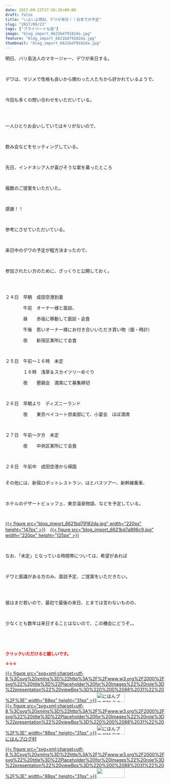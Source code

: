 ```yaml
---
date: 2017-09-23T17:56:35+09:00
draft: false
title: "いよいよ明日、デワが来日！！日本での予定"
slug: "2017/09/23"
tags: ["プライベートな話"]
image: "blog_import_6621bd79182da.jpg"
feature: "blog_import_6621bd79182da.jpg"
thumbnail: "blog_import_6621bd79182da.jpg"
---
```

<p>明日、バリ島法人のマネージャー、デワが来日する。</p><p> </p><p>デワは、マジメで性格も良いから関わった人たちから好かれているようで、</p><p> </p><p>今回も多くの問い合わせをいただいている。</p><p> </p><p><br/>一人ひとりお会いしていてはキリがないので、</p><p> </p><p>飲み会などをセッティングしている。</p><p> </p><p>先日、インドネシア人が喜びそうな案を募ったところ</p><p> </p><p>複数のご提案をいただいた。</p><p> </p><p>感謝！！</p><p> </p><p>参考にさせていただいている。</p><p> </p><p>来日中のデワの予定が粗方決まったので、</p><p> </p><p>参加されたい方のために、ざっくりと公開しておく。</p><p> </p><p><br/>２４日　早朝　成田空港到着</p><p>　　　　午前　オーナー様と面談、</p><p>　　　　昼　　赤坂に移動して面談・会食</p><p>　　　　午後　若いオーナー様にお付き合いいただき買い物（服・時計）</p><p>　　　　夜　　新宿区某所にて会食</p><p> </p><p>２５日　午前～１６時　未定　　　　　</p><p>　　　　１６時　浅草＆スカイツリーめぐり</p><p>　　　　夜　　懇親会　満席にて募集締切</p><p> </p><p>２６日　早朝より　ディズニーランド</p><p>　　　　夜　　東京ベイコート倶楽部にて、小宴会　ほぼ満席</p><p> </p><p>２７日　午前～夕方　未定</p><p>　　　　夜　　中央区某所にて会食　　　　　　</p><p> </p><p>２８日　午前中　成田空港から帰国</p><p><br/>その他には、新宿ロボットレストラン、はとバスツアー、新幹線乗車、</p><p> </p><p>ホテルのデザートビュッフェ、東京温泉物語、などを予定している。</p><p> </p><p><a href="blog_import_6621bd79182da.jpg">{{< figure src="blog_import_6621bd79182da.jpg" width="220px" height="147px" >}}</a>　<a href="blog_import_6621bd7a896c9.jpg">{{< figure src="blog_import_6621bd7a896c9.jpg" width="220px" height="125px" >}}</a></p><p> </p><p>なお、「未定」となっている時間帯については、希望があれば</p><p> </p><p>デワと面識がある方のみ、面談予定、ご提案をいただきたい。</p><p> </p><p><br/>彼はまだ若いので、最初で最後の来日、とまでは言わないものの、</p><p> </p><p>少なくとも数年は来日することはないので、この機会にどうぞ。。</p><p> </p><p> </p><p><font color="#ff0000" size="2"><strong>クリックいただけると嬉しいです。</strong></font></p><p><font color="#ff0000" size="2"><strong>↓↓↓</strong></font></p><p><a href="ranking.html?p_cid=01260127" id="&amp;blogmura_banner" target="_blank">{{< figure src="svg+xml;charset=utf-8,%3Csvg%20xmlns%3D%22http%3A%2F%2Fwww.w3.org%2F2000%2Fsvg%22%20title%3D%22Placeholder%20for%20Images%22%20role%3D%22presentation%22%20viewBox%3D%220%200%2088%2031%22%20%2F%3E" width="88px" height="31px" >}}<noscript><img alt="にほんブログ村 その他生活ブログ 不動産投資へ" border="0" height="31" src="//life.blogmura.com/hudousantoushi/img/hudousantoushi88_31.gif" width="88"></noscript></a><br/><a href="ranking.html?p_cid=01260127" target="_blank">{{< figure src="svg+xml;charset=utf-8,%3Csvg%20xmlns%3D%22http%3A%2F%2Fwww.w3.org%2F2000%2Fsvg%22%20title%3D%22Placeholder%20for%20Images%22%20role%3D%22presentation%22%20viewBox%3D%220%200%2088%2031%22%20%2F%3E" width="88px" height="31px" >}}<noscript><img alt="にほんブログ村 海外生活ブログ バリ島情報へ" border="0" height="31" src="https://img-proxy.blog-video.jp/images?url=http%3A%2F%2Foverseas.blogmura.com%2Fbali%2Fimg%2Fbali88_31.gif" width="88"></noscript></a><br/><a href="ranking.html?p_cid=01260127" target="_blank">にほんブログ村</a></p><p><a href="link.php?1804582" title="人気ブログランキングへ">{{< figure src="svg+xml;charset=utf-8,%3Csvg%20xmlns%3D%22http%3A%2F%2Fwww.w3.org%2F2000%2Fsvg%22%20title%3D%22Placeholder%20for%20Images%22%20role%3D%22presentation%22%20viewBox%3D%220%200%2088%2031%22%20%2F%3E" width="88px" height="31px" >}}<noscript><img border="0" height="31" src="https://blog.with2.net/img/banner/banner_22.gif" width="88"></noscript></a></p><p> </p><p> </p>

